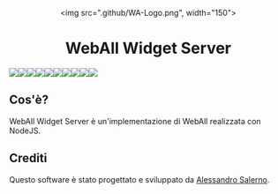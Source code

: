   <div align="center" style="margin-top: 30px;">
    <img src=".github/WA-Logo.png", width="150">
</div>

<p align="center">
    <h1 align="center">WebAll Widget Server</h1>
    <p align="center" style="display: flex;">
        <img src="https://img.shields.io/github/contributors/WebAll-Accessibility/WebAll-Widget-Server.svg?style=flat-square">
        <img src="https://github.com/WebAll-Accessibility/WebAll-Widget-Server/graphs/contributors">
        <img src="https://img.shields.io/github/forks/WebAll-Accessibility/WebAll-Widget-Server.svg?style=flat-square">
        <img src="https://github.com/WebAll-Accessibility/WebAll-Widget-Server/network/members">
        <img src="https://img.shields.io/github/stars/WebAll-Accessibility/WebAll-Widget-Server.svg?style=flat-square">
        <img src="https://github.com/WebAll-Accessibility/WebAll-Widget-Server/stargazers">
        <img src="https://img.shields.io/github/issues/WebAll-Accessibility/WebAll-Widget-Server.svg?style=flat-square">
        <img src="https://github.com/WebAll-Accessibility/WebAll-Widget-Server/issues">
        <img src="https://img.shields.io/github/license/WebAll-Accessibility/WebAll-Widget-Server.svg?style=flat-square">
        <img src="https://github.com/WebAll-Accessibility/WebAll-Widget-Server/blob/master/LICENSE">
    </p>
</p>



<h2>Cos'è?</h2>
WebAll Widget Server è un'implementazione di WebAll realizzata con NodeJS.

<h2>Crediti</h2>
Questo software è stato progettato e sviluppato da <a href="https://github.com/Alessandro-Salerno">Alessandro Salerno</a>.
